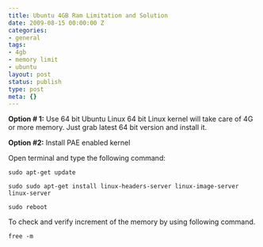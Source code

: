 ```yaml
---
title: Ubuntu 4GB Ram Limitation and Solution
date: 2009-08-15 00:00:00 Z
categories:
- general
tags:
- 4gb
- memory limit
- ubuntu
layout: post
status: publish
type: post
meta: {}
---
```


 **Option # 1:** Use 64 bit Ubuntu Linux 64 bit Linux kernel will take care of 4G or more memory. Just grab latest 64 bit version and install it.

**Option #2:** Install PAE enabled kernel

Open terminal and type the following command:

```
sudo apt-get update 

sudo sudo apt-get install linux-headers-server linux-image-server linux-server 

sudo reboot
```

To check and verify increment of the memory by using following command.

```
free -m
```
